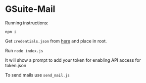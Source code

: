 # GSuite-Mail

Running instructions:

`npm i`

Get `credentials.json` from [here](https://developers.google.com/workspace/guides/create-project) and place in root.

Run `node index.js`

It will show a prompt to add your token for enabling API access for token.json

To send mails use `send_mail.js`
